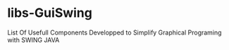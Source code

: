 # libs-GuiSwing
List Of Usefull Components Developped to Simplify Graphical Programing with SWING JAVA
